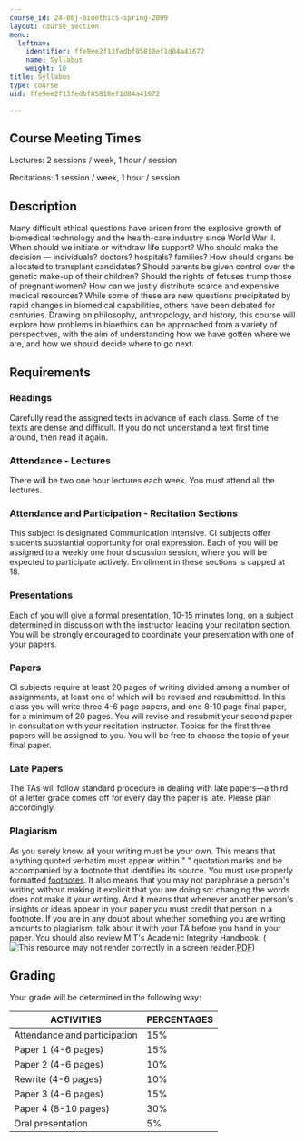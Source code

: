 ```yaml
---
course_id: 24-06j-bioethics-spring-2009
layout: course_section
menu:
  leftnav:
    identifier: ffe9ee2f13fedbf05810ef1d04a41672
    name: Syllabus
    weight: 10
title: Syllabus
type: course
uid: ffe9ee2f13fedbf05810ef1d04a41672

---
```


Course Meeting Times
--------------------

Lectures: 2 sessions / week, 1 hour / session

Recitations: 1 session / week, 1 hour / session

Description
-----------

Many difficult ethical questions have arisen from the explosive growth of biomedical technology and the health-care industry since World War II. When should we initiate or withdraw life support? Who should make the decision — individuals? doctors? hospitals? families? How should organs be allocated to transplant candidates? Should parents be given control over the genetic make-up of their children? Should the rights of fetuses trump those of pregnant women? How can we justly distribute scarce and expensive medical resources? While some of these are new questions precipitated by rapid changes in biomedical capabilities, others have been debated for centuries. Drawing on philosophy, anthropology, and history, this course will explore how problems in bioethics can be approached from a variety of perspectives, with the aim of understanding how we have gotten where we are, and how we should decide where to go next.

Requirements
------------

### Readings

Carefully read the assigned texts in advance of each class. Some of the texts are dense and difficult. If you do not understand a text first time around, then read it again.

### Attendance - Lectures

There will be two one hour lectures each week. You must attend all the lectures.

### Attendance and Participation - Recitation Sections

This subject is designated Communication Intensive. CI subjects offer students substantial opportunity for oral expression. Each of you will be assigned to a weekly one hour discussion session, where you will be expected to participate actively. Enrollment in these sections is capped at 18.

### Presentations

Each of you will give a formal presentation, 10-15 minutes long, on a subject determined in discussion with the instructor leading your recitation section. You will be strongly encouraged to coordinate your presentation with one of your papers.

### Papers

CI subjects require at least 20 pages of writing divided among a number of assignments, at least one of which will be revised and resubmitted. In this class you will write three 4-6 page papers, and one 8-10 page final paper, for a minimum of 20 pages. You will revise and resubmit your second paper in consultation with your recitation instructor. Topics for the first three papers will be assigned to you. You will be free to choose the topic of your final paper.

### Late Papers

The TAs will follow standard procedure in dealing with late papers—a third of a letter grade comes off for every day the paper is late. Please plan accordingly.

### Plagiarism

As you surely know, all your writing must be your own. This means that anything quoted verbatim must appear within " " quotation marks and be accompanied by a footnote that identifies its source. You must use properly formatted [footnotes](http://libguides.mit.edu/citing). It also means that you may not paraphrase a person's writing without making it explicit that you are doing so: changing the words does not make it your writing. And it means that whenever another person's insights or ideas appear in your paper you must credit that person in a footnote. If you are in any doubt about whether something you are writing amounts to plagiarism, talk about it with your TA before you hand in your paper. You should also review MIT's Academic Integrity Handbook. (![This resource may not render correctly in a screen reader.](/images/inacessible.gif)[PDF](http://web.mit.edu/academicintegrity/handbook/handbook.pdf))

Grading
-------

Your grade will be determined in the following way:

| ACTIVITIES | PERCENTAGES |
| --- | --- |
| Attendance and participation | 15% |
| Paper 1 (4-6 pages) | 15% |
| Paper 2 (4-6 pages) | 10% |
| Rewrite (4-6 pages) | 10% |
| Paper 3 (4-6 pages) | 15% |
| Paper 4 (8-10 pages) | 30% |
| Oral presentation | 5%